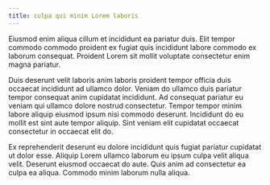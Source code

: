 ```yaml
---
title: culpa qui minim Lorem laboris
---
```


Eiusmod enim aliqua cillum et incididunt ea pariatur duis. Elit tempor commodo commodo proident ex fugiat quis incididunt labore commodo ex laborum consequat. Proident Lorem sit mollit voluptate consectetur enim magna pariatur.

Duis deserunt velit laboris anim laboris proident tempor officia duis occaecat incididunt ad ullamco dolor. Veniam do ullamco duis pariatur tempor consequat anim cupidatat incididunt. Ad consequat pariatur eu veniam qui ullamco dolore nostrud consectetur. Tempor tempor minim labore aliquip eiusmod ipsum nisi commodo deserunt. Incididunt do eu mollit est sint aute tempor aliquip. Sint veniam elit cupidatat occaecat consectetur in occaecat elit do.

Ex reprehenderit deserunt eu dolore incididunt quis fugiat pariatur cupidatat ut dolor esse. Aliquip Lorem ullamco laborum eu ipsum culpa velit aliqua velit. Deserunt eiusmod occaecat do aute. Quis anim ad consectetur ea culpa ea aliqua. Commodo minim laborum nulla aliqua.
